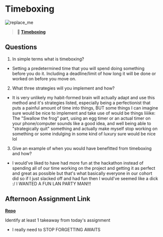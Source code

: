 # Timeboxing

![replace_me](https://codeworks.blob.core.windows.net/public/assets/img/illustrations/placeholder.svg)
> **📖 [Timeboxing](https://codeworksacademy.com/fs-student-guide/resources/wk5/03-Timeboxing)**

## Questions

1. In simple terms what is timeboxing?

- Setting a predetermined time that you will spend doing something before you do it. Including a deadline/limit of how long it will be done or worked on before you move on.

2. What three strategies will you implement and how?

- It is very unlikely my habit-formed brain will actually adapt and use this method and it's strategies listed, especially being a perfectionist that puts a painful amount of time into things, BUT some things I can imagine sure would be nice to implement and take use of would be things liiiike: The "Swallow the frog" part, using an egg timer or an actual timer on your phone/computer sounds like a good idea, and well being able to "strategically quit" something and actually make myself stop working on something or some indulging in some kind of luxury sure would be nice lol

3. Give an example of when you would have benefitted from timeboxing and how?

- I would've liked to have had more fun at the hackathon instead of spending all of our time working on the project and getting it as perfect and great as possible but that's what basically everyone in our cohort did so if I just slacked off and had fun then I would've seemed like a dick :/ I WANTED A FUN LAN PARTY MAN!!!

## Afternoon Assignment Link

**[Repo](https://github.com/TheOneTrueRy/Sol)**

Identify at least 1 takeaway from today's assignment

- I really need to STOP FORGETTING AWAITS
